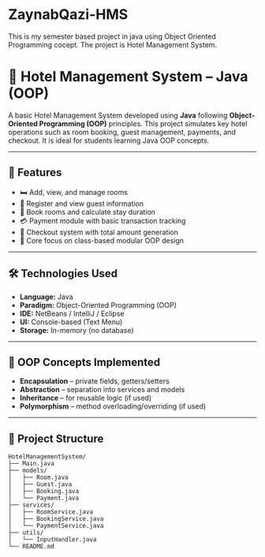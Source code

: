 # ZaynabQazi-HMS
This is my semester based project in java using Object Oriented Programming cocept. The project is Hotel Management System.
# 🏨 Hotel Management System – Java (OOP)

A basic Hotel Management System developed using **Java** following **Object-Oriented Programming (OOP)** principles. This project simulates key hotel operations such as room booking, guest management, payments, and checkout. It is ideal for students learning Java OOP concepts.

---

## 🚀 Features

- 🛏️ Add, view, and manage rooms
- 👤 Register and view guest information
- 📅 Book rooms and calculate stay duration
- 💳 Payment module with basic transaction tracking
- 🧾 Checkout system with total amount generation
- 🧠 Core focus on class-based modular OOP design

---

## 🛠️ Technologies Used

- **Language:** Java
- **Paradigm:** Object-Oriented Programming (OOP)
- **IDE:** NetBeans / IntelliJ / Eclipse
- **UI:** Console-based (Text Menu)
- **Storage:** In-memory (no database)

---

## 🧠 OOP Concepts Implemented

- **Encapsulation** – private fields, getters/setters
- **Abstraction** – separation into services and models
- **Inheritance** – for reusable logic (if used)
- **Polymorphism** – method overloading/overriding (if used)

---

## 📁 Project Structure

```plaintext
HotelManagementSystem/
├── Main.java
├── models/
│   ├── Room.java
│   ├── Guest.java
│   ├── Booking.java
│   └── Payment.java
├── services/
│   ├── RoomService.java
│   ├── BookingService.java
│   └── PaymentService.java
├── utils/
│   └── InputHandler.java
└── README.md
